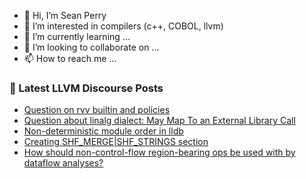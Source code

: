 - 👋 Hi, I’m Sean Perry
- 👀 I’m interested in compilers (c++, COBOL, llvm)
- 🌱 I’m currently learning ...
- 💞️ I’m looking to collaborate on ...
- 📫 How to reach me ...

<!---
s66perry/s66perry is a ✨ special ✨ repository because its `README.md` (this file) appears on your GitHub profile.
You can click the Preview link to take a look at your changes.
--->
### 📕 Latest LLVM Discourse Posts

<!-- DISCOURSE-LLVM:START -->
- [Question on rvv builtin and policies](https://discourse.llvm.org/t/question-on-rvv-builtin-and-policies/86463#post_1)
- [Question about linalg dialect: May Map To an External Library Call](https://discourse.llvm.org/t/question-about-linalg-dialect-may-map-to-an-external-library-call/86462#post_1)
- [Non-deterministic module order in lldb](https://discourse.llvm.org/t/non-deterministic-module-order-in-lldb/86446#post_3)
- [Creating SHF_MERGE|SHF_STRINGS section](https://discourse.llvm.org/t/creating-shf-merge-shf-strings-section/86399#post_3)
- [How should non-control-flow region-bearing ops be used with by dataflow analyses?](https://discourse.llvm.org/t/how-should-non-control-flow-region-bearing-ops-be-used-with-by-dataflow-analyses/86438#post_3)
<!-- DISCOURSE-LLVM:END -->
